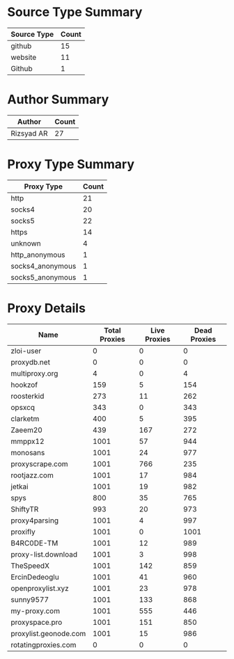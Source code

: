 # Source Type Summary

| Source Type | Count |
|-------------|-------|
| github | 15 |
| website | 11 |
| Github | 1 |


# Author Summary

| Author | Count |
|--------|-------|
| Rizsyad AR | 27 |


# Proxy Type Summary

| Proxy Type | Count |
|------------|-------|
| http | 21 |
| socks4 | 20 |
| socks5 | 22 |
| https | 14 |
| unknown | 4 |
| http_anonymous | 1 |
| socks4_anonymous | 1 |
| socks5_anonymous | 1 |


# Proxy Details

| Name | Total Proxies | Live Proxies | Dead Proxies |
|------|---------------|--------------|---------------|
| zloi-user | 0 | 0 | 0 |
| proxydb.net | 0 | 0 | 0 |
| multiproxy.org | 4 | 0 | 4 |
| hookzof | 159 | 5 | 154 |
| roosterkid | 273 | 11 | 262 |
| opsxcq | 343 | 0 | 343 |
| clarketm | 400 | 5 | 395 |
| Zaeem20 | 439 | 167 | 272 |
| mmppx12 | 1001 | 57 | 944 |
| monosans | 1001 | 24 | 977 |
| proxyscrape.com | 1001 | 766 | 235 |
| rootjazz.com | 1001 | 17 | 984 |
| jetkai | 1001 | 19 | 982 |
| spys | 800 | 35 | 765 |
| ShiftyTR | 993 | 20 | 973 |
| proxy4parsing | 1001 | 4 | 997 |
| proxifly | 1001 | 0 | 1001 |
| B4RC0DE-TM | 1001 | 12 | 989 |
| proxy-list.download | 1001 | 3 | 998 |
| TheSpeedX | 1001 | 142 | 859 |
| ErcinDedeoglu | 1001 | 41 | 960 |
| openproxylist.xyz | 1001 | 23 | 978 |
| sunny9577 | 1001 | 133 | 868 |
| my-proxy.com | 1001 | 555 | 446 |
| proxyspace.pro | 1001 | 151 | 850 |
| proxylist.geonode.com | 1001 | 15 | 986 |
| rotatingproxies.com | 0 | 0 | 0 |
